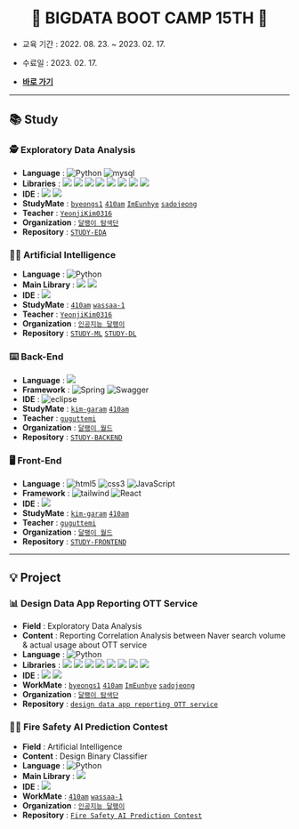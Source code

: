 <h1 align = "center"> 👋 BIGDATA BOOT CAMP 15TH 👋 </h1>

- 교육 기간 : 2022. 08. 23. ~ 2023. 02. 17.

- 수료일 : 2023. 02. 17.

- [**바로 가기**](https://playdata.io/)

---

## 📚 Study

### 🕵️ Exploratory Data Analysis

- **Language** : <img alt="Python" src="https://img.shields.io/badge/python%20-%2314354C.svg?style=flat-square&logo=python&logoColor=white"/> <img alt="mysql" src="https://img.shields.io/badge/MySQL-4479A1?style=flat-square&logo=MySQL&logoColor=white"/>
- **Libraries** : <img src="https://img.shields.io/badge/numpy-013243?style=flat-square&logo=numpy&logoColor=white"/> <img src="https://img.shields.io/badge/pandas-150458?style=flat-square&logo=pandas&logoColor=white"/> <img src="https://img.shields.io/badge/beautifulsoup-F3E2A9?style=flat-square&logo=Bitdefender&logoColor=black"/> <img src="https://img.shields.io/badge/selenium-43B02A?style=flat-square&logo=Selenium&logoColor=white"/> <img src="https://img.shields.io/badge/plotly-3F4F75?style=flat-square&logo=Plotly&logoColor=white"/> <img src="https://img.shields.io/badge/folium-77B829?style=flat-square&logo=Folium&logoColor=white"/> <img src="https://img.shields.io/badge/wordcloud-3693F3?style=flat-square&logo=iCloud&logoColor=white"/> <img src="https://img.shields.io/badge/streamlit-FF4B4B?style=flat-square&logo=Streamlit&logoColor=white"/>
- **IDE** : <img src="https://img.shields.io/badge/Google%20Colab-F9AB00?style=flat-square&logo=Google Colab&logoColor=white"/> <img src="https://img.shields.io/badge/Visual%20Studio%20Code-4479A1?style=flat-square&logo=Visual Studio Code&logoColor=white"/>
- **StudyMate** : [`byeongs1`](https://github.com/byeongs1) [`410am`](https://github.com/410am) [`ImEunhye`](https://github.com/ImEunhye) [`sadojeong`](https://github.com/sadojeong)
- **Teacher** : [`YeonjiKim0316`](https://github.com/YeonjiKim0316)
- **Organization** : [`달팽이 탐색단`](https://github.com/SNAILGROUP-EDA)
- **Repository** : [`STUDY-EDA`]()

### 👨‍🔧 Artificial Intelligence

- **Language** : <img alt="Python" src="https://img.shields.io/badge/python%20-%2314354C.svg?style=flat-square&logo=python&logoColor=white"/>
- **Main Library** : <img src="https://img.shields.io/badge/scikitlearn-F7931E?style=flat-square&logo=scikit-learn&logoColor=white"/> <img src="https://img.shields.io/badge/tensorflow-FF6F00?style=flat-square&logo=tensorflow&logoColor=white"/>
- **IDE** : <img src="https://img.shields.io/badge/Google%20Colab-F9AB00?style=flat-square&logo=Google Colab&logoColor=white"/>
- **StudyMate** : [`410am`](https://github.com/410am) [`wassaa-1`](https://github.com/wassaa-1)
- **Teacher** : [`YeonjiKim0316`](https://github.com/YeonjiKim0316)
- **Organization** : [`인공지능 달팽이`](https://github.com/SNAILGROUP-AI)
- **Repository** : [`STUDY-ML`]() [`STUDY-DL`]()

### ⌨️ Back-End

- **Language** : <img src="https://img.shields.io/badge/java-007396?style=flat-square&logo=CoffeeScript&logoColor=white">
- **Framework** : <img alt="Spring" src="https://img.shields.io/badge/spring-6DB33F?style=flat-square&logo=spring&logoColor=white"/> <img alt="Swagger" src="https://img.shields.io/badge/Swagger-85EA2D?style=flat-square&logo=swagger&logoColor=black"/>
- **IDE** : <img alt="eclipse" src="https://img.shields.io/badge/Eclipse-2C2255?style=flat-square&logo=Eclipse IDE&logoColor=white"/>
- **StudyMate** : [`kim-garam`](https://github.com/kim-garam) [`410am`](https://github.com/410am)
- **Teacher** : [`guguttemi`](https://github.com/guguttemi)
- **Organization** : [`달팽이 월드`](https://github.com/SNAILGROUP-WEB)
- **Repository** : [`STUDY-BACKEND`]()

### 🖥️ Front-End

- **Language** : <img alt="html5" src="https://img.shields.io/badge/HTML5-E34F26?&style=flat-square&logo=html5&logoColor=white"/> <img alt="css3" src="https://img.shields.io/badge/CSS3-E4405F?style=flat-square&logo=CSS3&logoColor=#1572B6"/> <img alt="JavaScript" src="https://img.shields.io/badge/javascript%20-%23323330.svg?&style=flat-square&logo=javascript&logoColor=%23F7DF1E"/>
- **Framework** : <img alt="tailwind" src="https://img.shields.io/badge/tailwind-06B6D4?style=flat-square&logo=Tailwind CSS&logoColor=white"/> <img alt="React" src="https://img.shields.io/badge/React-61DAFB?style=flat-square&logo=react&logoColor=black"/>
- **IDE** : <img src="https://img.shields.io/badge/Visual%20Studio%20Code-4479A1?style=flat-square&logo=Visual Studio Code&logoColor=white"/>
- **StudyMate** : [`kim-garam`](https://github.com/kim-garam) [`410am`](https://github.com/410am)
- **Teacher** : [`guguttemi`](https://github.com/guguttemi)
- **Organization** : [`달팽이 월드`](https://github.com/SNAILGROUP-WEB)
- **Repository** : [`STUDY-FRONTEND`]()

---

## 💡 Project

### 📊 Design Data App Reporting OTT Service

- **Field** : Exploratory Data Analysis
- **Content** : Reporting Correlation Analysis between Naver search volume & actual usage about OTT service
- **Language** : <img alt="Python" src="https://img.shields.io/badge/python%20-%2314354C.svg?style=flat-square&logo=python&logoColor=white"/>
- **Libraries** : <img src="https://img.shields.io/badge/numpy-013243?style=flat-square&logo=numpy&logoColor=white"/> <img src="https://img.shields.io/badge/pandas-150458?style=flat-square&logo=pandas&logoColor=white"/> <img src="https://img.shields.io/badge/beautifulsoup-F3E2A9?style=flat-square&logo=Bitdefender&logoColor=black"/> <img src="https://img.shields.io/badge/selenium-43B02A?style=flat-square&logo=Selenium&logoColor=white"/> <img src="https://img.shields.io/badge/plotly-3F4F75?style=flat-square&logo=Plotly&logoColor=white"/> <img src="https://img.shields.io/badge/folium-77B829?style=flat-square&logo=Folium&logoColor=white"/> <img src="https://img.shields.io/badge/wordcloud-3693F3?style=flat-square&logo=iCloud&logoColor=white"/> <img src="https://img.shields.io/badge/streamlit-FF4B4B?style=flat-square&logo=Streamlit&logoColor=white"/>
- **IDE** : <img src="https://img.shields.io/badge/Google%20Colab-F9AB00?style=flat-square&logo=Google Colab&logoColor=white"/> <img src="https://img.shields.io/badge/Visual%20Studio%20Code-4479A1?style=flat-square&logo=Visual Studio Code&logoColor=white"/>
- **WorkMate** : [`byeongs1`](https://github.com/byeongs1) [`410am`](https://github.com/410am) [`ImEunhye`](https://github.com/ImEunhye) [`sadojeong`](https://github.com/sadojeong)
- **Organization** : [`달팽이 탐색단`](https://github.com/SNAILGROUP-EDA)
- **Repository** : [`design data app reporting OTT service`]()

### 🕵️‍♀️ Fire Safety AI Prediction Contest

- **Field** : Artificial Intelligence
- **Content** : Design Binary Classifier
- **Language** : <img alt="Python" src="https://img.shields.io/badge/python%20-%2314354C.svg?style=flat-square&logo=python&logoColor=white"/>
- **Main Library** : <img src="https://img.shields.io/badge/scikitlearn-F7931E?style=flat-square&logo=scikit-learn&logoColor=white"/>
- **IDE** : <img src="https://img.shields.io/badge/Google%20Colab-F9AB00?style=flat-square&logo=Google Colab&logoColor=white"/>
- **WorkMate** : [`410am`](https://github.com/410am) [`wassaa-1`](https://github.com/wassaa-1)
- **Organization** : [`인공지능 달팽이`](https://github.com/SNAILGROUP-AI)
- **Repository** : [`Fire Safety AI Prediction Contest`]()
